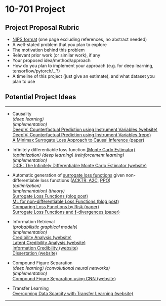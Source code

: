 # 10-701 Project

## Project Proposal Rubric
*  [NIPS format](https://nips.cc/Conferences/2017/PaperInformation/StyleFiles) (one page excluding references, no abstract needed)  
*  A well-stated problem that you plan to explore  
*  The motivation behind this problem  
*  Relevant prior work (or similar work), if any  
*  Your proposed idea/method/approach  
*  How do you plan to implement your approach (e.g. for deep learning, tensorflow/pytorch/...?)  
*  A timeline of this project (just give an estimate), and what dataset you plan to use  


## Potential Project Ideas

---

*  Causality    
   _(deep learning)_  
   _(implementation)_  
   [DeepIV: Counterfactual Prediction using Instrument Variables (website)](http://proceedings.mlr.press/v70/hartford17a.html)  
   [DeepIV: Counterfactual Prediction using Instrument Variables (repo)](https://github.com/jhartford/DeepIV)  
   [A Minimax Surrogate Loss Approach to Causal Inference (paper)](http://web.mit.edu/stgoh/www/mypage/causalwebsite.pdf)  

*  Infinitely differentiable loss function [(Monte Carlo Estimator)](https://en.wikipedia.org/wiki/Monte_Carlo_method)  
   _(optimization)_  _(deep learning)_ _(reinforcement learning)_  
   _(implementation)_  
   [DiCE: The Infinitely Differentiable Monte Carlo Estimator (website)](https://arxiv.org/abs/1802.05098)  

*  Automatic generation of [surrogate loss functions](https://stats.stackexchange.com/a/267509/147296) given non-differentiable loss functions ([ACKTR, A2C](https://blog.openai.com/baselines-acktr-a2c/), [PPO](https://blog.openai.com/openai-baselines-ppo/))  
   _(optimization)_  
   _(implementation)_ _(theory)_  
   [Surrogate Loss Functions (blog post)](http://fa.bianp.net/blog/2014/surrogate-loss-functions-in-machine-learning/)  
   [ML for non-differentiable Loss Functions (blog post)](http://khanhxnguyen.com/machine-learning-non-differentiable-loss-functions/)  
   [Comparing Loss Functions by Risk (paper)](http://www.isa.uni-stuttgart.de/Steinwart/Publikationen/2007/Steinwart07a.pdf)  
   [Surrogate Loss Functions and ƒ-divergences (paper)](https://projecteuclid.org/download/pdfview_1/euclid.aos/1236693153)  
   
* Information Retrieval  
  _(probabilistic graphical models)_  
  _(implementation)_  
  [Credibility Analysis (website)](https://arxiv.org/abs/1707.08309)  
  [Latent Credibility Analysis (website)](https://experts.illinois.edu/en/publications/latent-credibility-analysis)  
  [Information Credibility (website)](https://link.springer.com/chapter/10.1007/978-3-319-29175-8_12)  
  [Dissertation (website)](https://smartech.gatech.edu/handle/1853/55646)  

* Compound Figure Separation  
  _(deep learning)_ _(convolutional neural networks)_  
  _(implementation)_  
  [Compound Figure Separation using CNN (website)](https://arxiv.org/abs/1703.05105)
 
* Transfer Learning   
  [Overcoming Data Scarcity with Transfer Learning (website)](https://arxiv.org/abs/1711.05099)  

---
